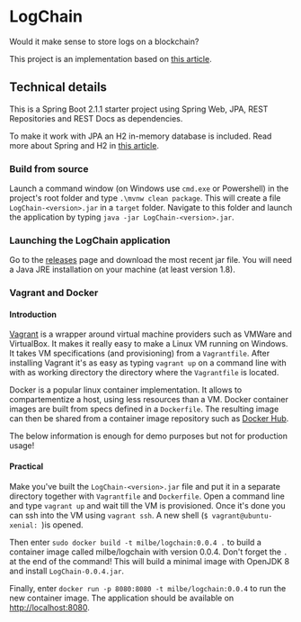 # LogChain
Would it make sense to store logs on a blockchain?

This project is an implementation based on [this article](https://medium.com/programmers-blockchain/create-simple-blockchain-java-tutorial-from-scratch-6eeed3cb03fa).

## Technical details
This is a Spring Boot 2.1.1 starter project using Spring Web, JPA, REST Repositories and REST Docs as dependencies.

To make it work with JPA an H2 in-memory database is included. Read more about Spring and H2 in [this article](http://www.springboottutorial.com/spring-boot-and-h2-in-memory-database).

### Build from source
Launch a command window (on Windows use `cmd.exe` or Powershell) in the project's root folder and 
type `.\mvnw clean package`. This will create a file `LogChain-<version>.jar` in a `target` folder. 
Navigate to this folder and launch the application by typing `java -jar LogChain-<version>.jar`.

### Launching the LogChain application
Go to the [releases](https://github.com/milbe/logchain/releases) page and download the most recent jar file. You will
need a Java JRE installation on your machine (at least version 1.8).

### Vagrant and Docker
#### Introduction
[Vagrant](https://www.vagrantup.com) is a wrapper around virtual machine providers such as VMWare and VirtualBox. It makes it really easy to make a Linux VM running on Windows. It takes VM specifications (and provisioning) from a `Vagrantfile`. After installing Vagrant it's as easy as typing `vagrant up` on a command line with with as working directory the directory where the `Vagrantfile` is located.

Docker is a popular linux container implementation. It allows to compartementize a host, using less resources than a VM. Docker container images are built from specs defined in a `Dockerfile`. The resulting image can then be shared from a container image repository such as [Docker Hub](https://hub.docker.com).

The below information is enough for demo purposes but not for production usage!

#### Practical
Make you've built the `LogChain-<version>.jar` file and put it in a separate directory together with `Vagrantfile` and `Dockerfile`. Open a command line and type `vagrant up` and wait till the VM is provisioned. Once it's done you can ssh into the VM using `vagrant ssh`. A new shell (`$ vagrant@ubuntu-xenial: `)is opened.

Then enter `sudo docker build -t milbe/logchain:0.0.4 .` to build a container image called milbe/logchain with version 0.0.4. Don't forget the `.` at the end of the command! This will build a minimal image with OpenJDK 8 and install `LogChain-0.0.4.jar`.

Finally, enter `docker run -p 8080:8080 -t milbe/logchain:0.0.4` to run the new container image. The application should be available on [http://localhost:8080](http://localhost:8080).